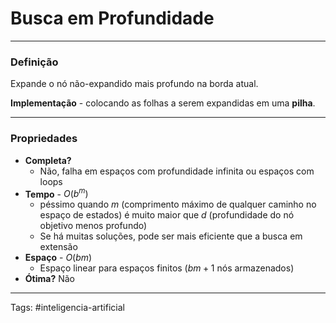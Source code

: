 
# Busca em Profundidade

---

### Definição

Expande o nó não-expandido mais profundo na borda atual.

**Implementação** - colocando as folhas a serem expandidas em uma **pilha**.

---

### Propriedades

- **Completa?** 
	- Não, falha em espaços com profundidade infinita ou espaços com loops
- **Tempo** - $O(b^m)$
	- péssimo quando $m$ (comprimento máximo de qualquer caminho no espaço de estados) é muito maior que $d$ (profundidade do nó objetivo menos profundo)
	- Se há muitas soluções, pode ser mais eficiente que a busca em extensão
- **Espaço** - $O(bm)$
	- Espaço linear para espaços finitos ($bm+1$ nós armazenados)
- **Ótima?** Não



---

Tags: #inteligencia-artificial

